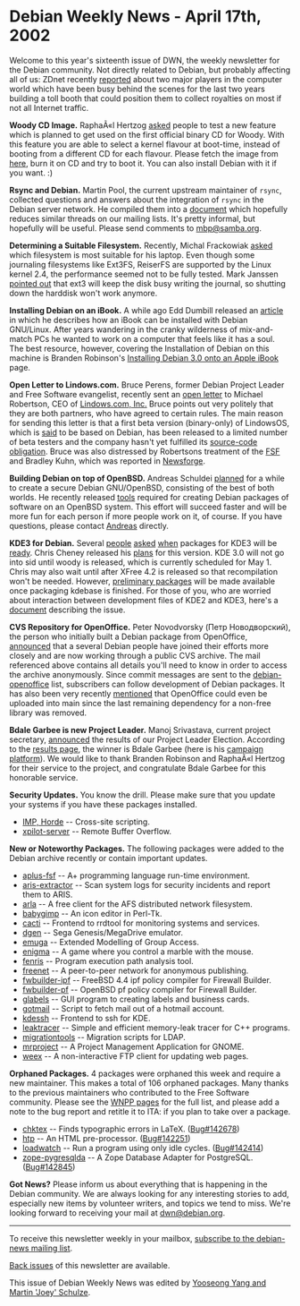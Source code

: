 
Debian Weekly News - April 17th, 2002
=====================================


Welcome to this year's sixteenth issue of DWN, the weekly newsletter for
the Debian community. Not directly related to Debian, but probably affecting
all of us: ZDnet recently [reported](http://techupdate.zdnet.com/techupdate/stories/main/0,14179,2861123,00.html) about two major players in the computer world which have been
busy behind the scenes for the last two years building a toll booth that could
position them to collect royalties on most if not all Internet traffic.


**Woody CD Image.** RaphaÃ«l Hertzog [asked](https://lists.debian.org/debian-devel-announce-0204/msg00008.html)
people to test a new feature which is planned to get used on the first official
binary CD for Woody. With this feature you are able to select a kernel
flavour at boot-time, instead of booting from a different CD for each flavour.
Please fetch the image from [here](http://www.phy.olemiss.edu/debian-cd/woody-i386-1.raw), burn it
on CD and try to boot it. You can also install Debian with it if you
want. :)


**Rsync and Debian.** Martin Pool, the current upstream
maintainer of `rsync`, collected questions and answers about the
integration of `rsync` in the Debian server network. He compiled
them into a [document](http://rsync.samba.org/rsync-and-debian/)
which hopefully reduces similar threads on our mailing lists. It's pretty
informal, but hopefully will be useful. Please send comments to [mbp@samba.org](mailto:mbp@samba.org).


**Determining a Suitable Filesystem.** Recently, Michal
Frackowiak [asked](https://lists.debian.org/debian-laptop-0204/msg00181.html)
which filesystem is most suitable for his laptop. Even though some journaling
filesystems like Ext3FS, ReiserFS are supported by the Linux kernel 2.4,
the performance seemed not to be fully tested. Mark Janssen [pointed
out](https://lists.debian.org/debian-laptop-0204/msg00182.html) that ext3 will keep the disk busy writing the journal, so shutting
down the harddisk won't work anymore.


**Installing Debian on an iBook.** A while ago Edd Dumbill
released an [article](http://www.oreillynet.com/pub/a/mac/2002/03/29/ibook_linux.html) in which he describes how an iBook can be installed with Debian
GNU/Linux. After years wandering in the cranky wilderness of mix-and-match
PCs he wanted to work on a computer that feels like it has a soul. The best
resource, however, covering the Installation of Debian on this machine is
Branden Robinson's [Installing Debian 3.0 onto an Apple iBook](https://people.debian.org/~branden/ibook.html) page.


**Open Letter to Lindows.com.** Bruce Perens, former Debian
Project Leader and Free Software evangelist, recently sent an [open letter](https://lists.debian.org/debian-legal-0204/msg00046.html)
to Michael Robertson, CEO of [Lindows.com,
Inc.](http://www.lindows.com/) Bruce points out very politely that they are both partners, who have
agreed to certain rules. The main reason for sending this letter is that a
first beta version (binary-only) of LindowsOS, which is [said](http://zdnet.com.com/2100-1104-829588.html) to be based on
Debian, has been released to a limited number of beta testers and the company
hasn't yet fulfilled its [source-code obligation](http://net2.com/lindows/source/). Bruce was
also distressed by Robertsons treatment of the [FSF](http://www.fsf.org/) and Bradley Kuhn, which was reported in [Newsforge](http://www.newsforge.com/newsforge/02/04/11/148251.shtml?tid=23).


**Building Debian on top of OpenBSD.** Andreas Schuldei [planned](https://lists.debian.org/debian-devel-0204/msg01114.html) for
a while to create a secure Debian GNU/OpenBSD, consisting of the best of both
worlds. He recently released [tools](http://pandora.debian.org/~andreas/obsd/) required for
creating Debian packages of software on an OpenBSD system. This effort will
succeed faster and will be more fun for each person if more people work on it,
of course. If you have questions, please contact [Andreas](mailto:andreas@schuldei.org) directly.


**KDE3 for Debian.** Several [people](https://lists.debian.org/debian-kde-0203/msg00324.html) [asked](https://lists.debian.org/debian-kde-0204/msg00085.html) [when](https://lists.debian.org/debian-kde-0204/msg00103.html) packages
for KDE3 will be [ready](https://lists.debian.org/debian-kde-0204/msg00161.html). Chris
Cheney released his [plans](https://lists.debian.org/debian-kde-0204/msg00111.html) for
this version. KDE 3.0 will not go into sid until woody is released, which is
currently scheduled for May 1. Chris may also wait until after XFree 4.2 is
released so that recompilation won't be needed. However, [preliminary packages](https://people.debian.org/~ccheney/) will be
made available once packaging kdebase is finished. For those of you, who are
worried about interaction between development files of KDE2 and KDE3, here's a
[document](http://women.kde.org/projects/coding/kde2+3.html)
describing the issue.


**CVS Repository for OpenOffice.** Peter Novodvorsky
(Петр Новодворский), the
person who initially built a Debian package from OpenOffice, [announced](https://lists.debian.org/debian-openoffice-0204/msg00028.html)
that a several Debian people have joined their efforts more closely and are
now working through a public CVS archive. The mail referenced above contains
all details you'll need to know in order to access the archive anonymously.
Since commit messages are sent to the [debian-openoffice](https://lists.debian.org/debian-openoffice/) list,
subscribers can follow development of Debian packages. It has also been very
recently [mentioned](https://lists.debian.org/debian-openoffice-0204/msg00069.html) that OpenOffice could even be uploaded into main since the last
remaining dependency for a non-free library was removed.


**Bdale Garbee is new Project Leader.** Manoj Srivastava,
current project secretary, [announced](https://lists.debian.org/debian-vote-0204/msg00084.html)
the results of our Project Leader Election. According to the [results page](https://www.debian.org/vote/2002/vote_0001), the winner
is Bdale Garbee (here is his [campaign platform](https://www.debian.org/vote/2002/platforms/bdale)).
We would like to thank Branden Robinson and RaphaÃ«l Hertzog for their service
to the project, and congratulate Bdale Garbee for this honorable service.


**Security Updates.** You know the drill. Please make sure
that you update your systems if you have these packages installed.


* [IMP, Horde](https://www.debian.org/security/2002/dsa-126) --
 Cross-site scripting.
* [xpilot-server](https://www.debian.org/security/2002/dsa-127) --
 Remote Buffer Overflow.


**New or Noteworthy Packages.** The following packages were
added to the Debian archive recently or contain important updates.


* [aplus-fsf](https://packages.debian.org/unstable/interpreters/aplus-fsf)
 -- A+ programming language run-time environment.
* [aris-extractor](https://packages.debian.org/unstable/admin/aris-extractor)
 -- Scan system logs for security incidents and report them to ARIS.
* [arla](https://packages.debian.org/unstable/net/arla)
 -- A free client for the AFS distributed network filesystem.
* [babygimp](https://packages.debian.org/unstable/graphics/babygimp)
 -- An icon editor in Perl-Tk.
* [cacti](https://packages.debian.org/unstable/web/cacti)
 -- Frontend to rrdtool for monitoring systems and services.
* [dgen](https://packages.debian.org/unstable/otherosfs/dgen)
 -- Sega Genesis/MegaDrive emulator.
* [emuga](https://packages.debian.org/unstable/admin/emuga)
 -- Extended Modelling of Group Access.
* [enigma](https://packages.debian.org/unstable/games/enigma)
 -- A game where you control a marble with the mouse.
* [fenris](https://packages.debian.org/unstable/devel/fenris)
 -- Program execution path analysis tool.
* [freenet](https://packages.debian.org/unstable/net/freenet)
 -- A peer-to-peer network for anonymous publishing.
* [fwbuilder-ipf](https://packages.debian.org/unstable/net/fwbuilder-ipf)
 -- FreeBSD 4.4 ipf policy compiler for Firewall Builder.
* [fwbuilder-pf](https://packages.debian.org/unstable/net/fwbuilder-pf)
 -- OpenBSD pf policy compiler for Firewall Builder.
* [glabels](https://packages.debian.org/unstable/text/glabels)
 -- GUI program to creating labels and business cards.
* [gotmail](https://packages.debian.org/unstable/mail/gotmail)
 -- Script to fetch mail out of a hotmail account.
* [kdessh](https://packages.debian.org/unstable/net/kdessh)
 -- Frontend to ssh for KDE.
* [leaktracer](https://packages.debian.org/unstable/devel/leaktracer)
 -- Simple and efficient memory-leak tracer for C++ programs.
* [migrationtools](https://packages.debian.org/unstable/net/migrationtools)
 -- Migration scripts for LDAP.
* [mrproject](https://packages.debian.org/unstable/x11/mrproject)
 -- A Project Management Application for GNOME.
* [weex](https://packages.debian.org/unstable/net/weex)
 -- A non-interactive FTP client for updating web pages.


**Orphaned Packages.** 4 packages were orphaned this week and
require a new maintainer. This makes a total of 106 orphaned packages. Many
thanks to the previous maintainers who contributed to the Free Software
community. Please see the [WNPP pages](https://www.debian.org/devel/wnpp/) for
the full list, and please add a note to the bug report and retitle it to ITA:
if you plan to take over a package.


* [chktex](https://packages.debian.org/unstable/tex/chktex)
 -- Finds typographic errors in LaTeX.
 ([Bug#142678](https://bugs.debian.org/142678))
* [htp](https://packages.debian.org/unstable/web/htp)
 -- An HTML pre-processor.
 ([Bug#142251](https://bugs.debian.org/142251))
* [loadwatch](https://packages.debian.org/unstable/utils/loadwatch)
 -- Run a program using only idle cycles.
 ([Bug#142414](https://bugs.debian.org/142414))
* [zope-pygresqlda](https://packages.debian.org/unstable/web/zope-pygresqlda)
 -- A Zope Database Adapter for PostgreSQL.
 ([Bug#142845](https://bugs.debian.org/142845))


**Got News?** Please inform us about everything that is
happening in the Debian community. We are always looking for any interesting
stories to add, especially new items by volunteer writers, and topics we tend
to miss. We're looking forward to receiving your mail at [dwn@debian.org](mailto:dwn@debian.org).




---



 To receive this newsletter weekly in your mailbox, [subscribe to the debian-news mailing list](https://lists.debian.org/debian-news/).



[Back issues](https://www.debian.org/News/weekly/) of this newsletter are available.



This issue of Debian Weekly News was edited by [Yooseong Yang and Martin 'Joey' Schulze](mailto:dwn@debian.org).




